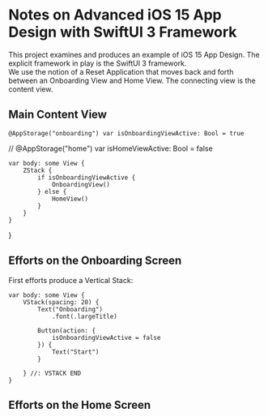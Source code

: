 #  Notes on Advanced iOS 15 App Design with SwiftUI 3 Framework
This project examines and produces an example of iOS 15 App Design.  The explicit framework in play is the SwiftUI 3 framework.   
We use the notion of a Reset Application that moves back and forth between an Onboarding View and Home View.  The connecting view is the content view.

## Main Content View


    @AppStorage("onboarding") var isOnboardingViewActive: Bool = true
   // @AppStorage("home") var isHomeViewActive: Bool = false
    
    
    
    var body: some View {
        ZStack {
            if isOnboardingViewActive {
                OnboardingView()
            } else {
                HomeView()
            }
        }
    }
}

##  Efforts on the Onboarding Screen
First efforts produce a Vertical Stack:

    var body: some View {
        VStack(spacing: 20) {
            Text("Onboarding")
                .font(.largeTitle)
            
            Button(action: {
                isOnboardingViewActive = false 
            }) {
                Text("Start")
            }
            
        } //: VSTACK END
    }
    
    


##  Efforts on the Home Screen


